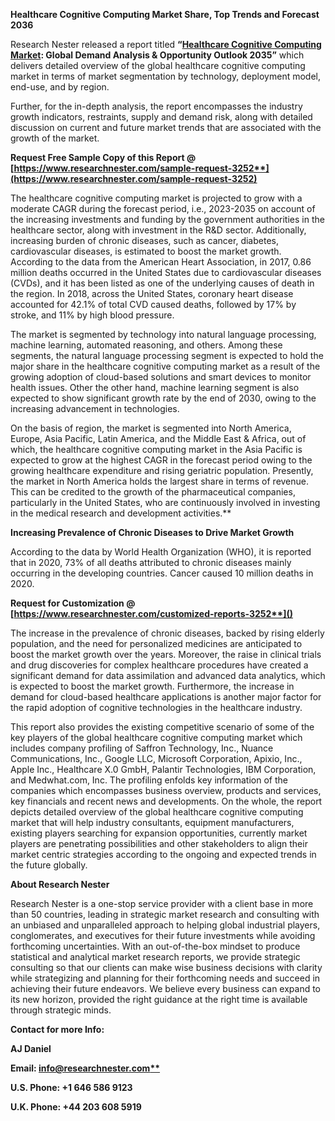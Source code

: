 ﻿**Healthcare Cognitive Computing Market Share, Top Trends and Forecast 2036**

Research Nester released a report titled **“[Healthcare Cognitive Computing Market](https://www.researchnester.com/reports/healthcare-cognitive-computing-market/3252): Global Demand Analysis & Opportunity Outlook 2035”** which delivers detailed overview of the global healthcare cognitive computing market in terms of market segmentation by technology, deployment model, end-use, and by region.  

Further, for the in-depth analysis, the report encompasses the industry growth indicators, restraints, supply and demand risk, along with detailed discussion on current and future market trends that are associated with the growth of the market.

<a name="_hlk168911023"></a><a name="_hlk168911453"></a>**Request Free Sample Copy of this Report @ [https://www.researchnester.com/sample-request-3252**](https://www.researchnester.com/sample-request-3252)**

The healthcare cognitive computing market is projected to grow with a moderate CAGR during the forecast period, i.e., 2023-2035 on account of the increasing investments and funding by the government authorities in the healthcare sector, along with investment in the R&D sector. Additionally, increasing burden of chronic diseases, such as cancer, diabetes, cardiovascular diseases, is estimated to boost the market growth. According to the data from the American Heart Association, in 2017, 0.86 million deaths occurred in the United States due to cardiovascular diseases (CVDs), and it has been listed as one of the underlying causes of death in the region. In 2018, across the United States, coronary heart disease accounted for 42.1% of total CVD caused deaths, followed by 17% by stroke, and 11% by high blood pressure.

The market is segmented by technology into natural language processing, machine learning, automated reasoning, and others. Among these segments, the natural language processing segment is expected to hold the major share in the healthcare cognitive computing market as a result of the growing adoption of cloud-based solutions and smart devices to monitor health issues. Other the other hand, machine learning segment is also expected to show significant growth rate by the end of 2030, owing to the increasing advancement in technologies.

On the basis of region, the market is segmented into North America, Europe, Asia Pacific, Latin America, and the Middle East & Africa, out of which, the healthcare cognitive computing market in the Asia Pacific is expected to grow at the highest CAGR in the forecast period owing to the growing healthcare expenditure and rising geriatric population. Presently, the market in North America holds the largest share in terms of revenue. This can be credited to the growth of the pharmaceutical companies, particularly in the United States, who are continuously involved in investing in the medical research and development activities.** 

**Increasing Prevalence of Chronic Diseases to Drive Market Growth**

According to the data by World Health Organization (WHO), it is reported that in 2020, 73% of all deaths attributed to chronic diseases mainly occurring in the developing countries. Cancer caused 10 million deaths in 2020.

**Request for Customization @ [https://www.researchnester.com/customized-reports-3252**]()**

The increase in the prevalence of chronic diseases, backed by rising elderly population, and the need for personalized medicines are anticipated to boost the market growth over the years. Moreover, the raise in clinical trials and drug discoveries for complex healthcare procedures have created a significant demand for data assimilation and advanced data analytics, which is expected to boost the market growth. Furthermore, the increase in demand for cloud-based healthcare applications is another major factor for the rapid adoption of cognitive technologies in the healthcare industry.

This report also provides the existing competitive scenario of some of the key players of the global healthcare cognitive computing market which includes company profiling of Saffron Technology, Inc., Nuance Communications, Inc., Google LLC, Microsoft Corporation, Apixio, Inc., Apple Inc., Healthcare X.0 GmbH, Palantir Technologies, IBM Corporation, and Medwhat.com, Inc. The profiling enfolds key information of the companies which encompasses business overview, products and services, key financials and recent news and developments. On the whole, the report depicts detailed overview of the global healthcare cognitive computing market that will help industry consultants, equipment manufacturers, existing players searching for expansion opportunities, currently market players are penetrating possibilities and other stakeholders to align their market centric strategies according to the ongoing and expected trends in the future globally.

<a name="_hlk168910495"></a>**About Research Nester**

Research Nester is a one-stop service provider with a client base in more than 50 countries, leading in strategic market research and consulting with an unbiased and unparalleled approach to helping global industrial players, conglomerates, and executives for their future investments while avoiding forthcoming uncertainties. With an out-of-the-box mindset to produce statistical and analytical market research reports, we provide strategic consulting so that our clients can make wise business decisions with clarity while strategizing and planning for their forthcoming needs and succeed in achieving their future endeavors. We believe every business can expand to its new horizon, provided the right guidance at the right time is available through strategic minds.

**Contact for more Info:**

**AJ Daniel**

**Email: [info@researchnester.com**](mailto:info@researchnester.com)**

**U.S. Phone: +1 646 586 9123** 

**U.K. Phone: +44 203 608 5919**
